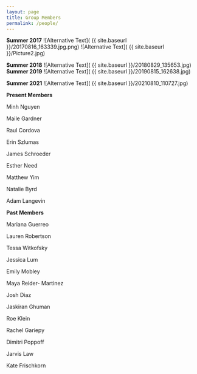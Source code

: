 ```yaml
---
layout: page
title: Group Members
permalink: /people/
---
```

**Summer 2017**
![Alternative Text]( {{ site.baseurl }}/20170816_163339.jpg.png)
![Alternative Text]( {{ site.baseurl }}/Picture2.jpg)

**Summer 2018**
![Alternative Text]( {{ site.baseurl }}/20180829_135653.jpg)
**Summer 2019**
![Alternative Text]( {{ site.baseurl }}/20190815_162638.jpg)

**Summer 2021**
![Alternative Text]( {{ site.baseurl }}/20210810_110727.jpg)

**Present  Members**

Minh Nguyen

Maile Gardner

Raul Cordova

Erin Szlumas

James Schroeder

Esther Need

Matthew Yim

Natalie Byrd

Adam Langevin


**Past Members**

Mariana Guerreo

Lauren Robertson

Tessa Witkofsky

Jessica Lum

Emily Mobley

Maya Reider- Martinez

Josh Diaz

Jaskiran Ghuman

Roe Klein

Rachel Gariepy

Dimitri Poppoff

Jarvis Law

Kate Frischkorn 
